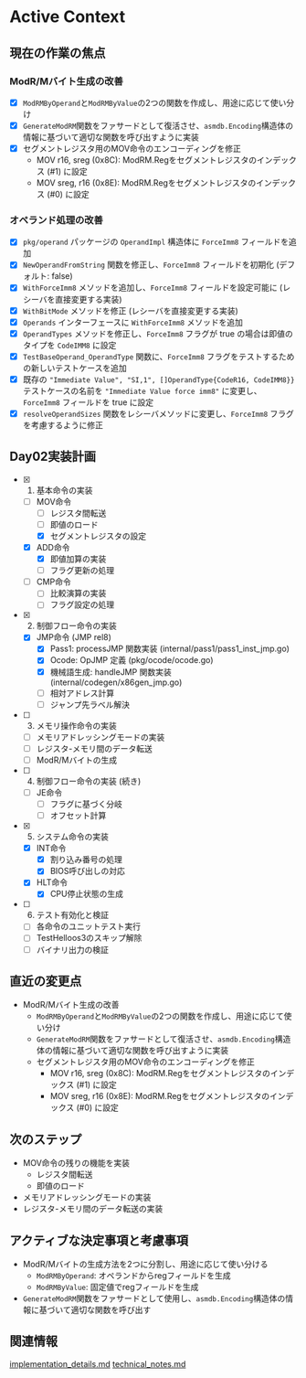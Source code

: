 # Active Context

## 現在の作業の焦点

### ModR/Mバイト生成の改善
- [x] `ModRMByOperand`と`ModRMByValue`の2つの関数を作成し、用途に応じて使い分け
- [x] `GenerateModRM`関数をファサードとして復活させ、`asmdb.Encoding`構造体の情報に基づいて適切な関数を呼び出すように実装
- [x] セグメントレジスタ用のMOV命令のエンコーディングを修正
  - MOV r16, sreg (0x8C): ModRM.Regをセグメントレジスタのインデックス (#1) に設定
  - MOV sreg, r16 (0x8E): ModRM.Regをセグメントレジスタのインデックス (#0) に設定

### オペランド処理の改善
- [x] `pkg/operand` パッケージの `OperandImpl` 構造体に `ForceImm8` フィールドを追加
- [x] `NewOperandFromString` 関数を修正し、`ForceImm8` フィールドを初期化 (デフォルト: false)
- [x] `WithForceImm8` メソッドを追加し、`ForceImm8` フィールドを設定可能に (レシーバを直接変更する実装)
- [x] `WithBitMode` メソッドを修正 (レシーバを直接変更する実装)
- [x] `Operands` インターフェースに `WithForceImm8` メソッドを追加
- [x] `OperandTypes` メソッドを修正し、`ForceImm8` フラグが true の場合は即値のタイプを `CodeIMM8` に設定
- [x] `TestBaseOperand_OperandType` 関数に、`ForceImm8` フラグをテストするための新しいテストケースを追加
- [x] 既存の `"Immediate Value", "SI,1", []OperandType{CodeR16, CodeIMM8}}` テストケースの名前を `"Immediate Value force imm8"` に変更し、`ForceImm8` フィールドを true に設定
- [x] `resolveOperandSizes` 関数をレシーバメソッドに変更し、`ForceImm8` フラグを考慮するように修正

## Day02実装計画

- [x] 1. 基本命令の実装
    - [ ] MOV命令
        - [ ] レジスタ間転送
        - [ ] 即値のロード
        - [x] セグメントレジスタの設定
    - [x] ADD命令
        - [x] 即値加算の実装
        - [ ] フラグ更新の処理
    - [ ] CMP命令
        - [ ] 比較演算の実装
        - [ ] フラグ設定の処理
- [x] 2. 制御フロー命令の実装
    - [x] JMP命令 (JMP rel8)
        - [x] Pass1: processJMP 関数実装 (internal/pass1/pass1_inst_jmp.go)
        - [x] Ocode: OpJMP 定義 (pkg/ocode/ocode.go)
        - [x] 機械語生成: handleJMP 関数実装 (internal/codegen/x86gen_jmp.go)
        - [ ] 相対アドレス計算
        - [ ] ジャンプ先ラベル解決
- [ ] 3. メモリ操作命令の実装
    - [ ] メモリアドレッシングモードの実装
    - [ ] レジスタ-メモリ間のデータ転送
    - [ ] ModR/Mバイトの生成
- [ ] 4. 制御フロー命令の実装 (続き)
    - [ ] JE命令
        - [ ] フラグに基づく分岐
        - [ ] オフセット計算
- [x] 5. システム命令の実装
    - [x] INT命令
        - [x] 割り込み番号の処理
        - [x] BIOS呼び出しの対応
    - [x] HLT命令
        - [x] CPU停止状態の生成
- [ ] 6. テスト有効化と検証
    - [ ] 各命令のユニットテスト実行
    - [ ] TestHelloos3のスキップ解除
    - [ ] バイナリ出力の検証

## 直近の変更点
- ModR/Mバイト生成の改善
  - `ModRMByOperand`と`ModRMByValue`の2つの関数を作成し、用途に応じて使い分け
  - `GenerateModRM`関数をファサードとして復活させ、`asmdb.Encoding`構造体の情報に基づいて適切な関数を呼び出すように実装
  - セグメントレジスタ用のMOV命令のエンコーディングを修正
    - MOV r16, sreg (0x8C): ModRM.Regをセグメントレジスタのインデックス (#1) に設定
    - MOV sreg, r16 (0x8E): ModRM.Regをセグメントレジスタのインデックス (#0) に設定

## 次のステップ
- MOV命令の残りの機能を実装
  - レジスタ間転送
  - 即値のロード
- メモリアドレッシングモードの実装
- レジスタ-メモリ間のデータ転送の実装

## アクティブな決定事項と考慮事項
- ModR/Mバイトの生成方法を2つに分割し、用途に応じて使い分ける
  - `ModRMByOperand`: オペランドからregフィールドを生成
  - `ModRMByValue`: 固定値でregフィールドを生成
- `GenerateModRM`関数をファサードとして使用し、`asmdb.Encoding`構造体の情報に基づいて適切な関数を呼び出す

## 関連情報
[implementation_details.md](./implementation_details.md)
[technical_notes.md](./technical_notes.md)
